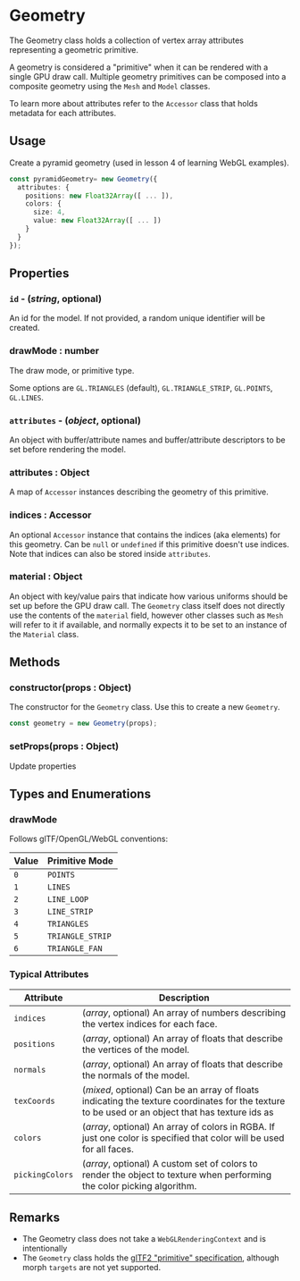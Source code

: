 # Geometry

The Geometry class holds a collection of vertex array attributes representing a geometric primitive.

A geometry is considered a "primitive" when it can be rendered with a single GPU draw call. Multiple geometry primitives can be composed into a composite geometry using the `Mesh` and `Model` classes.

To learn more about attributes refer to the `Accessor` class that holds metadata for each attributes.

## Usage

Create a pyramid geometry (used in lesson 4 of learning WebGL examples).

```typescript
const pyramidGeometry= new Geometry({
  attributes: {
    positions: new Float32Array([ ... ]),
    colors: {
      size: 4,
      value: new Float32Array([ ... ])
    }
  }
});
```

## Properties

### `id` - (_string_, optional)

An id for the model. If not provided, a random unique identifier will be created.

### drawMode : number

The draw mode, or primitive type.

Some options are `GL.TRIANGLES` (default), `GL.TRIANGLE_STRIP`, `GL.POINTS`, `GL.LINES`.

### `attributes` - (_object_, optional)

An object with buffer/attribute names and buffer/attribute descriptors to be set before rendering the model.

### attributes : Object

A map of `Accessor` instances describing the geometry of this primitive.

### indices : Accessor

An optional `Accessor` instance that contains the indices (aka elements) for this geometry. Can be `null` or `undefined` if this primitive doesn't use indices. Note that indices can also be stored inside `attributes`.

### material : Object

An object with key/value pairs that indicate how various uniforms should be set up before the GPU draw call. The `Geometry` class itself does not directly use the contents of the `material` field, however other classes such as `Mesh` will refer to it if available, and normally expects it to be set to an instance of the `Material` class.

## Methods

### constructor(props : Object)

The constructor for the `Geometry` class. Use this to create a new `Geometry`.

```typescript
const geometry = new Geometry(props);
```

### setProps(props : Object)

Update properties

## Types and Enumerations

### drawMode

Follows glTF/OpenGL/WebGL conventions:

| Value | Primitive Mode   |
| ----- | ---------------- |
| `0`   | `POINTS`         |
| `1`   | `LINES`          |
| `2`   | `LINE_LOOP`      |
| `3`   | `LINE_STRIP`     |
| `4`   | `TRIANGLES`      |
| `5`   | `TRIANGLE_STRIP` |
| `6`   | `TRIANGLE_FAN`   |

### Typical Attributes

| Attribute       | Description                                                                                                                                      |
| --------------- | ------------------------------------------------------------------------------------------------------------------------------------------------ |
| `indices`       | (_array_, optional) An array of numbers describing the vertex indices for each face.                                                             |
| `positions`     | (_array_, optional) An array of floats that describe the vertices of the model.                                                                  |
| `normals`       | (_array_, optional) An array of floats that describe the normals of the model.                                                                   |
| `texCoords`     | (_mixed_, optional) Can be an array of floats indicating the texture coordinates for the texture to be used or an object that has texture ids as | keys and an array of floats as values. |
| `colors`        | (_array_, optional) An array of colors in RGBA. If just one color is specified that color will be used for all faces.                            |
| `pickingColors` | (_array_, optional) A custom set of colors to render the object to texture when performing the color picking algorithm.                          |

## Remarks

- The Geometry class does not take a `WebGLRenderingContext` and is intentionally
- The `Geometry` class holds the [glTF2 "primitive" specification](https://github.com/KhronosGroup/glTF/tree/master/specification/2.0), although morph `targets` are not yet supported.

